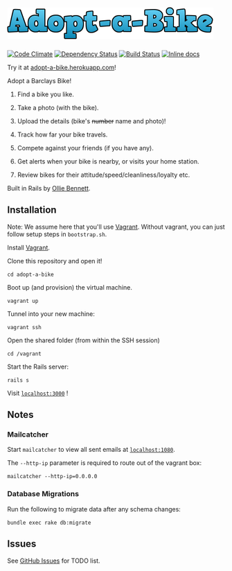 [![Adopt a Bike](https://raw.githubusercontent.com/olliebennett/adopt-a-bike/master/app/assets/images/logo.png)](http://adopt-a-bike.herokuapp.com/)
============

[![Code Climate](http://img.shields.io/codeclimate/github/olliebennett/adopt-a-bike.svg)](https://codeclimate.com/github/olliebennett/adopt-a-bike)
[![Dependency Status](http://img.shields.io/gemnasium/olliebennett/adopt-a-bike.svg)](https://gemnasium.com/olliebennett/adopt-a-bike)
[![Build Status](http://img.shields.io/travis/olliebennett/adopt-a-bike.svg)](https://travis-ci.org/olliebennett/adopt-a-bike)
[![Inline docs](http://inch-ci.org/github/olliebennett/adopt-a-bike.png?branch=master)](http://inch-ci.org/github/olliebennett/adopt-a-bike)

Try it at [adopt-a-bike.herokuapp.com](http://adopt-a-bike.herokuapp.com/)!

Adopt a Barclays Bike!

1. Find a bike you like.

2. Take a photo (with the bike).

3. Upload the details (bike's ~~number~~ name and photo)!

4. Track how far your bike travels.

5. Compete against your friends (if you have any).

6. Get alerts when your bike is nearby, or visits your home station.

7. Review bikes for their attitude/speed/cleanliness/loyalty etc.

Built in Rails by [Ollie Bennett](http://olliebennett.co.uk/).

## Installation

Note: We assume here that you'll use [Vagrant](http://vagrantup.com/). Without vagrant, you can just follow setup steps in `bootstrap.sh`.

Install [Vagrant](http://vagrantup.com/).

Clone this repository and open it!

	cd adopt-a-bike

Boot up (and provision) the virtual machine.

	vagrant up

Tunnel into your new machine:

	vagrant ssh

Open the shared folder (from within the SSH session)

	cd /vagrant

Start the Rails server:

	rails s

Visit [`localhost:3000`](http://localhost:3000/) !

## Notes

### Mailcatcher

Start `mailcatcher` to view all sent emails at [`localhost:1080`](http://localhost:1080/).

The `--http-ip` parameter is required to route out of the vagrant box:

	mailcatcher --http-ip=0.0.0.0

### Database Migrations

Run the following to migrate data after any schema changes:

	bundle exec rake db:migrate

## Issues

See [GitHub Issues](https://github.com/olliebennett/adopt-a-bike/issues) for TODO list.
